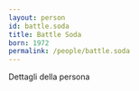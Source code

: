 ```yaml
---
layout: person
id: battle.soda
title: Battle Soda
born: 1972
permalink: /people/battle.soda
---
```


Dettagli della persona 